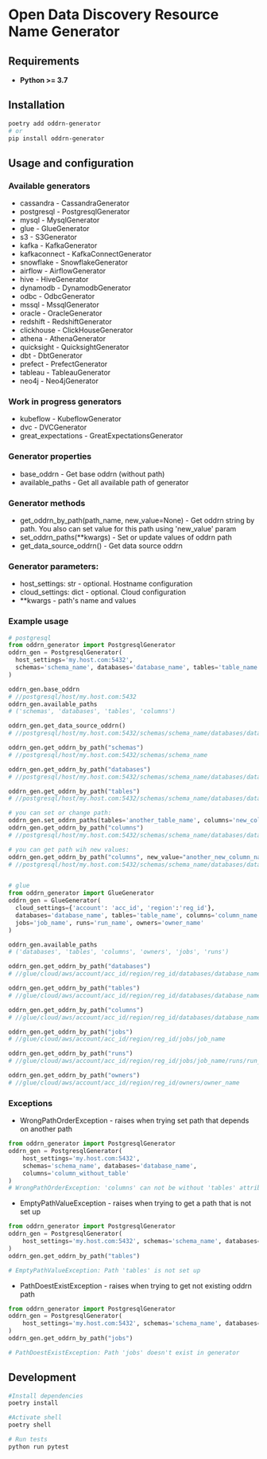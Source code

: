 # Open Data Discovery Resource Name Generator
## Requirements
* __Python >= 3.7__
## Installation
```bash
poetry add oddrn-generator
# or
pip install oddrn-generator
```

## Usage and configuration
### Available generators
* cassandra - CassandraGenerator
* postgresql - PostgresqlGenerator
* mysql - MysqlGenerator
* glue - GlueGenerator
* s3 - S3Generator
* kafka - KafkaGenerator
* kafkaconnect - KafkaConnectGenerator
* snowflake - SnowflakeGenerator
* airflow - AirflowGenerator
* hive - HiveGenerator
* dynamodb - DynamodbGenerator
* odbc - OdbcGenerator
* mssql - MssqlGenerator
* oracle - OracleGenerator
* redshift - RedshiftGenerator
* clickhouse - ClickHouseGenerator
* athena - AthenaGenerator
* quicksight - QuicksightGenerator
* dbt - DbtGenerator
* prefect - PrefectGenerator
* tableau - TableauGenerator
* neo4j - Neo4jGenerator
### Work in progress generators
* kubeflow - KubeflowGenerator
* dvc - DVCGenerator
* great_expectations - GreatExpectationsGenerator

### Generator properties
* base_oddrn - Get base oddrn (without path)
* available_paths - Get all available path of generator 

### Generator methods
* get_oddrn_by_path(path_name, new_value=None) - Get oddrn string by path. You also can set value for this path using 'new_value' param
* set_oddrn_paths(**kwargs) - Set or update values of oddrn path
* get_data_source_oddrn() - Get data source oddrn 

### Generator parameters:
* host_settings: str - optional. Hostname configuration
* cloud_settings: dict - optional.  Cloud configuration
* **kwargs - path's name and values

### Example usage
```python
# postgresql
from oddrn_generator import PostgresqlGenerator
oddrn_gen = PostgresqlGenerator(
  host_settings='my.host.com:5432', 
  schemas='schema_name', databases='database_name', tables='table_name'
)

oddrn_gen.base_oddrn
# //postgresql/host/my.host.com:5432
oddrn_gen.available_paths
# ('schemas', 'databases', 'tables', 'columns')

oddrn_gen.get_data_source_oddrn()
# //postgresql/host/my.host.com:5432/schemas/schema_name/databases/database_name

oddrn_gen.get_oddrn_by_path("schemas")
# //postgresql/host/my.host.com:5432/schemas/schema_name

oddrn_gen.get_oddrn_by_path("databases")
# //postgresql/host/my.host.com:5432/schemas/schema_name/databases/database_name

oddrn_gen.get_oddrn_by_path("tables")
# //postgresql/host/my.host.com:5432/schemas/schema_name/databases/database_name/tables/table_name

# you can set or change path:
oddrn_gen.set_oddrn_paths(tables='another_table_name', columns='new_column_name')
oddrn_gen.get_oddrn_by_path("columns")
# //postgresql/host/my.host.com:5432/schemas/schema_name/databases/database_name/tables/another_table_name/columns/new_column_name

# you can get path wih new values:
oddrn_gen.get_oddrn_by_path("columns", new_value="another_new_column_name")
# //postgresql/host/my.host.com:5432/schemas/schema_name/databases/database_name/tables/another_table_name/columns/another_new_column_name


# glue
from oddrn_generator import GlueGenerator
oddrn_gen = GlueGenerator(
  cloud_settings={'account': 'acc_id', 'region':'reg_id'}, 
  databases='database_name', tables='table_name', columns='column_name', 
  jobs='job_name', runs='run_name', owners='owner_name'
)

oddrn_gen.available_paths
# ('databases', 'tables', 'columns', 'owners', 'jobs', 'runs')

oddrn_gen.get_oddrn_by_path("databases")
# //glue/cloud/aws/account/acc_id/region/reg_id/databases/database_name

oddrn_gen.get_oddrn_by_path("tables")
# //glue/cloud/aws/account/acc_id/region/reg_id/databases/database_name/tables/table_name'

oddrn_gen.get_oddrn_by_path("columns")
# //glue/cloud/aws/account/acc_id/region/reg_id/databases/database_name/tables/table_name/columns/column_name

oddrn_gen.get_oddrn_by_path("jobs")
# //glue/cloud/aws/account/acc_id/region/reg_id/jobs/job_name

oddrn_gen.get_oddrn_by_path("runs")
# //glue/cloud/aws/account/acc_id/region/reg_id/jobs/job_name/runs/run_name

oddrn_gen.get_oddrn_by_path("owners")
# //glue/cloud/aws/account/acc_id/region/reg_id/owners/owner_name

```

### Exceptions
* WrongPathOrderException - raises when trying set path that depends on another path
```python
from oddrn_generator import PostgresqlGenerator
oddrn_gen = PostgresqlGenerator(
    host_settings='my.host.com:5432', 
    schemas='schema_name', databases='database_name',
    columns='column_without_table'
)
# WrongPathOrderException: 'columns' can not be without 'tables' attribute
```
* EmptyPathValueException - raises when trying to get a path that is not set up
```python
from oddrn_generator import PostgresqlGenerator
oddrn_gen = PostgresqlGenerator(
    host_settings='my.host.com:5432', schemas='schema_name', databases='database_name',
)
oddrn_gen.get_oddrn_by_path("tables")

# EmptyPathValueException: Path 'tables' is not set up
```
* PathDoestExistException - raises when trying to get not existing oddrn path
```python
from oddrn_generator import PostgresqlGenerator
oddrn_gen = PostgresqlGenerator(
    host_settings='my.host.com:5432', schemas='schema_name', databases='database_name',
)
oddrn_gen.get_oddrn_by_path("jobs")

# PathDoestExistException: Path 'jobs' doesn't exist in generator
```

## Development
```bash
#Install dependencies
poetry install

#Activate shell
poetry shell

# Run tests
python run pytest
```